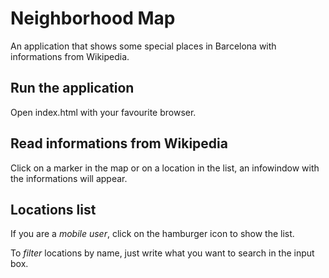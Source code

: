 # Neighborhood Map

An application that shows some special places in Barcelona with informations from Wikipedia.

## Run the application

Open index.html with your favourite browser.

## Read informations from Wikipedia

Click on a marker in the map or on a location in the list, an infowindow with the informations will appear.

## Locations list

If you are a *mobile user*, click on the hamburger icon to show the list.

To *filter* locations by name, just write what you want to search in the input box.